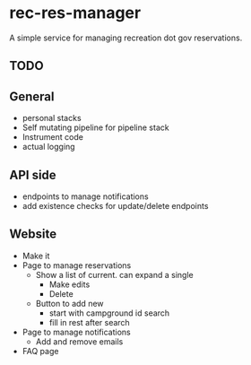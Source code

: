 # rec-res-manager
A simple service for managing recreation dot gov reservations.

## TODO

## General
* personal stacks
* Self mutating pipeline for pipeline stack
* Instrument code
* actual logging


## API side
* endpoints to manage notifications
* add existence checks for update/delete endpoints


## Website
* Make it
* Page to manage reservations
  * Show a list of current. can expand a single
    * Make edits
    * Delete
  * Button to add new
    * start with campground id search
    * fill in rest after search
* Page to manage notifications
  * Add and remove emails
* FAQ page